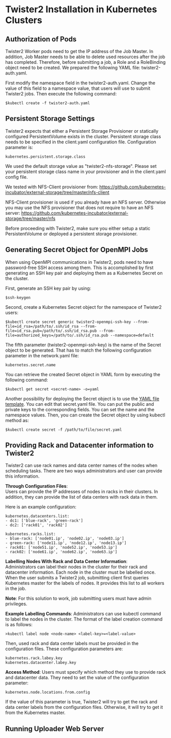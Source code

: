 Twister2 Installation in Kubernetes Clusters
============================================

## Authorization of Pods
Twister2 Worker pods need to get the IP address of the Job Master. 
In addition, Job Master needs to be able to delete used resources after the job has completed. 
Therefore, before submitting a job, a Role and a RoleBinding object need to be created. 
We prepared the following YAML file: twister2-auth.yaml.

First modify the namespace field in the twister2-auth.yaml. 
Change the value of this field to a namespace value, that users will use to submit Twister2 jobs.
Then execute the following command:

    $kubectl create -f twister2-auth.yaml

## Persistent Storage Settings
Twister2 expects that either a Persistent Storage Provisioner or statically configured 
PersistentVolume exists in the cluster. 
Persistent storage class needs to be specified in the client.yaml configuration file. 
Configuration parameter is: 

    kubernetes.persistent.storage.class

We used the default storage value as "twister2-nfs-storage". 
Please set your persistent storage class name in your provisioner and in the client.yaml config file. 

We tested with NFS-Client provisioner from: 
https://github.com/kubernetes-incubator/external-storage/tree/master/nfs-client

NFS-Client provisioner is used if you already have an NFS server. 
Otherwise you may use the NFS provisioner that does not require to have an NFS server: 
https://github.com/kubernetes-incubator/external-storage/tree/master/nfs

Before proceeding with Twister2, make sure you either setup a static PersistentVolume
or deployed a persistent storage provisioner.

## Generating Secret Object for OpenMPI Jobs
When using OpenMPI communications in Twister2, pods need to have password-free SSH access 
among them. This is accomplished by first generating an SSH key pair and 
deploying them as a Kubernetes Secret on the cluster. 

First, generate an SSH key pair by using:

    $ssh-keygen

Second, create a Kubernetes Secret object for the namespace of Twister2 users: 

    $kubectl create secret generic twister2-openmpi-ssh-key --from-file=id_rsa=/path/to/.ssh/id_rsa --from-file=id_rsa.pub=/path/to/.ssh/id_rsa.pub --from-file=authorized_keys=/path/to/.ssh/id_rsa.pub --namespace=default

The fifth parameter (twister2-openmpi-ssh-key) is the name of the Secret object to be generated. 
That has to match the following configuration parameter in the network.yaml file: 

    kubernetes.secret.name

You can retrieve the created Secret object in YAML form by executing the following command:

    $kubectl get secret <secret-name> -o=yaml

Another possibility for deploying the Secret object is to use the [YAML file template](../../architecture/resource-schedulers/kubernetes/yaml-templates/secret.yaml). 
You can edit that secret.yaml file. You can put the public and private keys to the corresponding fields.
You can set the name and the namespace values. Then, you can create the Secret object by using
kubectl method as:

    $kubectl create secret -f /path/to/file/secret.yaml

## Providing Rack and Datacenter information to Twister2
Twister2 can use rack names and data center names of the nodes when scheduling tasks. 
There are two ways administrators and user can provide this information. 

**Through Configuration Files**:  
Users can provide the IP addresses of nodes in racks in their clusters. 
In addition, they can provide the list of data centers with rack data in them. 

Here is an example configuration:

    kubernetes.datacenters.list:
    - dc1: ['blue-rack', 'green-rack']
    - dc2: ['rack01', 'rack02']

    kubernetes.racks.list:
    - blue-rack: ['node01.ip', 'node02.ip', 'node03.ip']
    - green-rack: ['node11.ip', 'node12.ip', 'node13.ip']
    - rack01: ['node51.ip', 'node52.ip', 'node53.ip']
    - rack02: ['node61.ip', 'node62.ip', 'node63.ip']

**Labelling Nodes With Rack and Data Center Information**:  
Administrators can label their nodes in the cluster for their rack and datacenter information. 
Each node in the cluster must be labelled once. 
When the user submits a Twister2 job, submitting client first queries Kubernetes master
for the labels of nodes. It provides this list to all workers in the job. 

**Note**: For this solution to work, job submitting users must have admin privileges. 

**Example Labelling Commands**: Administrators can use kubectl command to label the nodes
in the cluster. The format of the label creation command is as follows:

    >kubectl label node <node-name> <label-key>=<label-value>  

Then, used rack and data center labels must be provided in the configuration files. 
These configuration parameters are: 

    kubernetes.rack.labey.key
    kubernetes.datacenter.labey.key

**Access Method**: Users must specify which method they use to provide rack and datacenter data. 
They need to set the value of the configuration parameter: 

    kubernetes.node.locations.from.config

If the value of this parameter is true, 
Twister2 will try to get the rack and data center labels from the configuration files. 
Otherwise, it will try to get it from the Kubernetes master. 

## Running Uploader Web Server
